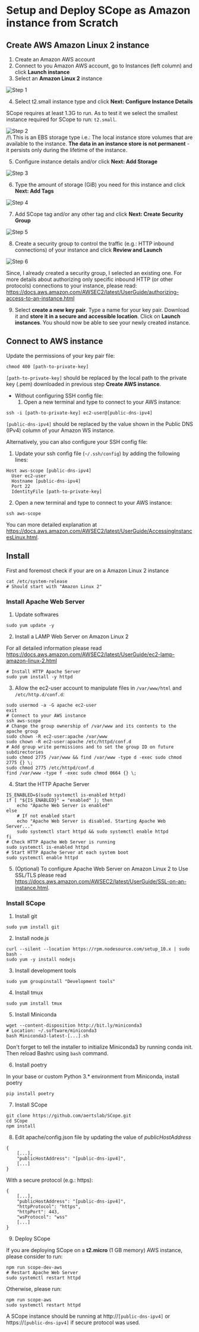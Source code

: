 # Setup and Deploy SCope as Amazon instance from Scratch

## Create AWS Amazon Linux 2 instance

1. Create an Amazon AWS account
2. Connect to you Amazon AWS account, go to Instances (left column) and click **Launch instance**
3. Select an **Amazon Linux 2** instance
   <br>

![Step 1](/docs/aws-deployment-source/images/scope_aws_deploy_step1.png)

4. Select t2.small instance type and click **Next: Configure Instance Details**
   <br>

SCope requires at least 1.3G to run. As to test it we select the smallest instance required for SCope to run: `t2.small`.

![Step 2](/docs/aws-deployment-source/images/scope_aws_deploy_step2.png)
<br>
/!\ This is an EBS storage type i.e.: The local instance store volumes that are available to the instance. **The data in an instance store is not permanent** - it persists only during the lifetime of the instance.

5. Configure instance details and/or click **Next: Add Storage**
   <br>

![Step 3](/docs/aws-deployment-source/images/scope_aws_deploy_step3.png)

6. Type the amount of storage (GiB) you need for this instance and click **Next: Add Tags**
   <br>

![Step 4](/docs/aws-deployment-source/images/scope_aws_deploy_step4.png)

7. Add SCope tag and/or any other tag and click **Next: Create Security Group**
   <br>

![Step 5](/docs/aws-deployment-source/images/scope_aws_deploy_step5.png)

8. Create a security group to control the traffic (e.g.: HTTP inbound connections) of your instance and click **Review and Launch**
   <br>

![Step 6](/docs/aws-deployment-source/images/scope_aws_deploy_step6.png)

Since, I already created a security group, I selected an existing one. For more details about authorizing only specific inbound HTTP (or other protocols) connections to your instance, please read: https://docs.aws.amazon.com/AWSEC2/latest/UserGuide/authorizing-access-to-an-instance.html

9. Select **create a new key pair**. Type a name for your key pair. Download it and **store it in a secure and accessible location**. Click on **Launch instances**. You should now be able to see your newly created instance.

## Connect to AWS instance

Update the permissions of your key pair file:

```
chmod 400 [path-to-private-key]
```

`[path-to-private-key]` should be replaced by the local path to the private key (.pem) downloaded in previous step **Create AWS instance**.

-   Without configuring SSH config file:
    1. Open a new terminal and type to connect to your AWS instance:

```
ssh -i [path-to-private-key] ec2-user@[public-dns-ipv4]
```

`[public-dns-ipv4]` should be replaced by the value shown in the Public DNS (IPv4) column of your Amazon WS instance.

Alternatively, you can also configure your SSH config file:

1. Update your ssh config file (`~/.ssh/config`) by adding the following lines:

```
Host aws-scope [public-dns-ipv4]
  User ec2-user
  Hostname [public-dns-ipv4]
  Port 22
  IdentityFile [path-to-private-key]
```

2. Open a new terminal and type to connect to your AWS instance:

```
ssh aws-scope
```

You can more detailed explanation at https://docs.aws.amazon.com/AWSEC2/latest/UserGuide/AccessingInstancesLinux.html.

## Install

First and foremost check if your are on a Amazon Linux 2 instance

```
cat /etc/system-release
# Should start with "Amazon Linux 2"
```

### Install Apache Web Server

1. Update softwares

```
sudo yum update -y
```

2. Install a LAMP Web Server on Amazon Linux 2

For all detailed information please read https://docs.aws.amazon.com/AWSEC2/latest/UserGuide/ec2-lamp-amazon-linux-2.html

```
# Install HTTP Apache Server
sudo yum install -y httpd
```

3. Allow the ec2-user account to manipulate files in `/var/www/html` and `/etc/http.d/conf.d`:

```
sudo usermod -a -G apache ec2-user
exit
# Connect to your AWS instance
ssh aws-scope
# Change the group ownership of /var/www and its contents to the apache group
sudo chown -R ec2-user:apache /var/www
sudo chown -R ec2-user:apache /etc/httpd/conf.d
# Add group write permissions and to set the group ID on future subdirectories
sudo chmod 2775 /var/www && find /var/www -type d -exec sudo chmod 2775 {} \;
sudo chmod 2775 /etc/httpd/conf.d
find /var/www -type f -exec sudo chmod 0664 {} \;
```

4. Start the HTTP Apache Server

```
IS_ENABLED=$(sudo systemctl is-enabled httpd)
if [ "${IS_ENABLED}" = "enabled" ]; then
    echo "Apache Web Server is enabled"
else
    # If not enabled start
    echo "Apache Web Server is disabled. Starting Apache Web Server..."
    sudo systemctl start httpd && sudo systemctl enable httpd
fi
# Check HTTP Apache Web Server is running
sudo systemctl is-enabled httpd
# Start HTTP Apache Server at each system boot
sudo systemctl enable httpd
```

5. (Optional) To configure Apache Web Server on Amazon Linux 2 to Use SSL/TLS please read https://docs.aws.amazon.com/AWSEC2/latest/UserGuide/SSL-on-an-instance.html.

### Install SCope

1. Install git

```
sudo yum install git
```

2. Install node.js

```
curl --silent --location https://rpm.nodesource.com/setup_10.x | sudo bash -
sudo yum -y install nodejs
```

3. Install development tools

```
sudo yum groupinstall "Development tools"
```

4. Install tmux

```
sudo yum install tmux
```

5. Install Miniconda

```
wget --content-disposition http://bit.ly/miniconda3
# Location: ~/.software/miniconda3
bash Miniconda3-latest-[...].sh
```

Don't forget to tell the installer to initialize Miniconda3 by running conda init.
Then reload Bashrc using `bash` command.

6. Install poetry

In your base or custom Python 3.\* environment from Miniconda, install poetry

```
pip install poetry
```

7. Install SCope

```
git clone https://github.com/aertslab/SCope.git
cd SCope
npm install
```

8. Edit apache/config.json file by updating the value of _publicHostAddress_

```
{
    [...],
    "publicHostAddress": "[public-dns-ipv4]",
    [...]
}
```

With a secure protocol (e.g.: https):

```
{
    [...],
    "publicHostAddress": "[public-dns-ipv4]",
    "httpProtocol": "https",
    "httpPort": 443,
    "wsProtocol": "wss"
    [...]
}
```

9. Deploy SCope

If you are deploying SCope on a **t2.micro** (1 GB memory) AWS instance, please consider to run:

```
npm run scope-dev-aws
# Restart Apache Web Server
sudo systemctl restart httpd
```

Otherwise, please run:

```
npm run scope-aws
sudo systemctl restart httpd
```

A SCope instance should be running at http://```[public-dns-ipv4]``` or https://```[public-dns-ipv4]``` if secure protocol was used.
